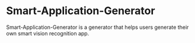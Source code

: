 # Smart-Application-Generator
Smart-Application-Generator is a generator that helps users generate their own smart vision recognition app.